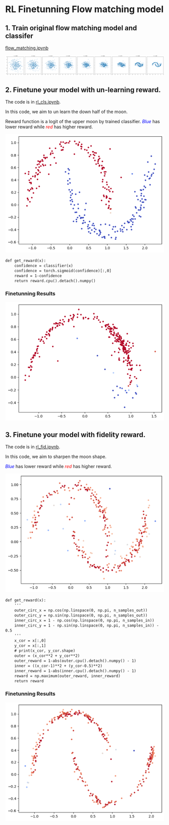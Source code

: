 # RL Finetunning Flow matching model

## 1. Train original flow matching model and classifer
[flow_matching.ipynb](flow_matching.ipynb)

![original_policy](./assets/ori.png)  


## 2. Finetune your model with un-learning reward.
The code is in [rl_cls.ipynb](rl_cls.ipynb). 

In this code, we aim to un learn the down half of the moon. 

Reward function is a logit of the upper moon by trained classifier. 
<span style="color:blue">*Blue* </span> has lower reward while <span style="color:red">*red* </span> has higher reward. 

![Reward](./assets/before.png)
```
def get_reward(x):
    confidence = classifier(x)
    confidence = torch.sigmoid(confidence)[:,0]
    reward = 1-confidence
    return reward.cpu().detach().numpy()
```

### Finetunning Results

![Final](./assets/result.png)


## 3. Finetune your model with fidelity reward.
The code is in [rl_fid.ipynb](rl_fid.ipynb).

In this code, we aim to sharpen the moon shape. 

<span style="color:blue">*Blue* </span> has lower reward while <span style="color:red">*red* </span> has higher reward. 

![Reward](./assets/fid_before.png)
```
def get_reward(x):
    '''
    outer_circ_x = np.cos(np.linspace(0, np.pi, n_samples_out))
    outer_circ_y = np.sin(np.linspace(0, np.pi, n_samples_out))
    inner_circ_x = 1 - np.cos(np.linspace(0, np.pi, n_samples_in))
    inner_circ_y = 1 - np.sin(np.linspace(0, np.pi, n_samples_in)) - 0.5
    '''
    x_cor = x[:,0]
    y_cor = x[:,1]
    # print(x_cor, y_cor.shape)
    outer = (x_cor**2 + y_cor**2)
    outer_reward = 1-abs(outer.cpu().detach().numpy() - 1) 
    inner = ((x_cor-1)**2 + (y_cor-0.5)**2)
    inner_reward = 1-abs(inner.cpu().detach().numpy() - 1)
    reward = np.maximum(outer_reward, inner_reward) 
    return reward
```

### Finetunning Results

![Final](./assets/fid_after.png)